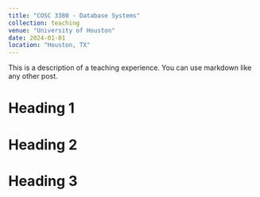 ```yaml
---
title: "COSC 3380 - Database Systems"
collection: teaching
venue: "University of Houston"
date: 2024-01-01
location: "Houston, TX"
---
```


This is a description of a teaching experience. You can use markdown like any other post.

Heading 1
======

Heading 2
======

Heading 3
======